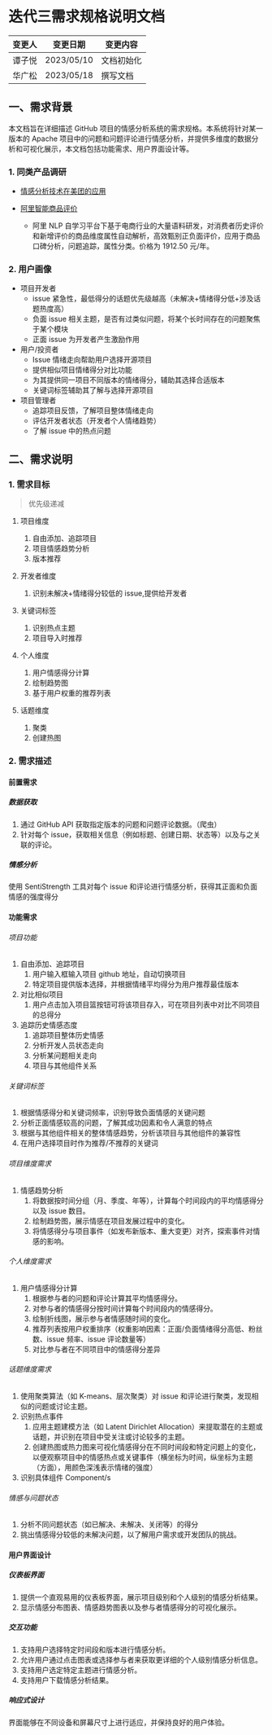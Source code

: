 # 迭代三需求规格说明文档

| 变更人 | 变更日期   | 变更内容   |
| ------ | ---------- | ---------- |
| 谭子悦 | 2023/05/10 | 文档初始化 |
| 华广松 | 2023/05/18 | 撰写文档   |

## 一、需求背景

本文档旨在详细描述 GitHub 项目的情感分析系统的需求规格。本系统将针对某一版本的 Apache 项目中的问题和问题评论进行情感分析，并提供多维度的数据分析和可视化展示，本文档包括功能需求、用户界面设计等。

### 1. 同类产品调研

- [情感分析技术在美团的应用](https://tech.meituan.com/2021/10/20/the-applications-of-sentiment-analysis-meituan.html)

- [阿里智能商品评价](https://ai.aliyun.com/nlp/ra?spm=5176.12095367.J_1232829.3.3cada5c60N8IJe)
  - 阿里 NLP 自学习平台下基于电商行业的大量语料研发，对消费者历史评价和新增评价的商品维度属性自动解析，高效甄别正负面评价，应用于商品口碑分析，问题追踪，属性分类。价格为 1912.50 元/年。

### 2. 用户画像

- 项目开发者
  - issue 紧急性，最低得分的话题优先级越高（未解决+情绪得分低+涉及话题热度高）
  - 负面 issue 相关主题，是否有过类似问题，将某个长时间存在的问题聚焦于某个模块
  - 正面 issue 为开发者产生激励作用
- 用户/投资者
  - Issue 情绪走向帮助用户选择开源项目
  - 提供相似项目情绪得分对比功能
  - 为其提供同一项目不同版本的情绪得分，辅助其选择合适版本
  - 关键词标签辅助其了解与选择开源项目
- 项目管理者
  - 追踪项目反馈，了解项目整体情绪走向
  - 评估开发者状态（开发者个人情绪趋势）
  - 了解 issue 中的热点问题

## 二、需求说明

### 1. 需求目标

> 优先级递减

1. 项目维度
   1. 自由添加、追踪项目
   2. 项目情感趋势分析
   3. 版本推荐
2. 开发者维度

   1. 识别未解决+情绪得分较低的 issue,提供给开发者

3. 关键词标签

   1. 识别热点主题
   2. 项目导入时推荐

4. 个人维度

   1. 用户情感得分计算
   2. 绘制趋势图
   3. 基于用户权重的推荐列表

5. 话题维度
   1. 聚类
   2. 创建热图

### 2. 需求描述

#### 前置需求

##### 数据获取

1. 通过 GitHub API 获取指定版本的问题和问题评论数据。（爬虫）
2. 针对每个 issue，获取相关信息（例如标题、创建日期、状态等）以及与之关联的评论。

##### 情感分析

使用 SentiStrength 工具对每个 issue 和评论进行情感分析，获得其正面和负面情感的强度得分

#### 功能需求

###### 项目功能

1. 自由添加、追踪项目
   1. 用户输入框输入项目 github 地址，自动切换项目
   2. 特定项目提供版本选择，并根据情绪平均得分为用户推荐最佳版本
2. 对比相似项目
   1. 用户点击加入项目篮按钮可将该项目存入，可在项目列表中对比不同项目的总得分
3. 追踪历史情感态度
   1. 追踪项目整体历史情感
   2. 分析开发人员状态走向
   3. 分析某问题相关走向
   4. 项目与其他组件关系

###### 关键词标签

1. 根据情感得分和关键词频率，识别导致负面情感的关键问题
2. 分析正面情感较高的问题，了解其成功因素和令人满意的特点
3. 根据与其他组件相关的整体情感趋势，分析该项目与其他组件的兼容性
4. 在用户选择项目时作为推荐/不推荐的关键词

###### 项目维度需求

1. 情感趋势分析
   1. 将数据按时间分组（月、季度、年等），计算每个时间段内的平均情感得分以及 issue 数目。
   2. 绘制趋势图，展示情感在项目发展过程中的变化。
   3. 将情感得分与项目事件（如发布新版本、重大变更）对齐，探索事件对情感的影响。

###### 个人维度需求

1. 用户情感得分计算
   1. 根据参与者的问题和评论计算其平均情感得分。
   2. 对参与者的情感得分按时间计算每个时间段内的情感得分。
   3. 绘制折线图，展示参与者情感随时间的变化。
   4. 推荐列表按用户权重排序（权重影响因素：正面/负面情绪得分高低、粉丝数、issue 频率、issue 评论数量等）
   5. 对比参与者在不同项目中的情感得分差异

###### 话题维度需求

1. 使用聚类算法（如 K-means、层次聚类）对 issue 和评论进行聚类，发现相似的问题或讨论主题。
2. 识别热点事件
   1. 应用主题建模方法（如 Latent Dirichlet Allocation）来提取潜在的主题或话题，并识别在项目中受关注或讨论较多的主题。
   2. 创建热图或热力图来可视化情感得分在不同时间段和特定问题上的变化，以便观察项目中的情感热点或关键事件（横坐标为时间，纵坐标为主题（方面），用颜色深浅表示情绪的强度）
3. 识别具体组件 Component/s

###### 情感与问题状态

1. 分析不同问题状态（如已解决、未解决、关闭等）的得分
2. 挑出情感得分较低的未解决问题，以了解用户需求或开发团队的挑战。

#### 用户界面设计

##### 仪表板界面

1. 提供一个直观易用的仪表板界面，展示项目级别和个人级别的情感分析结果。
2. 显示情感分布图表、情感趋势图表以及参与者情感得分的可视化展示。

##### 交互功能

1. 支持用户选择特定时间段和版本进行情感分析。
2. 允许用户通过点击图表或选择参与者来获取更详细的个人级别情感分析信息。
3. 支持用户选定特定主题进行情感分析。
4. 支持用户下载情感分析结果。

##### 响应式设计

界面能够在不同设备和屏幕尺寸上进行适应，并保持良好的用户体验。
